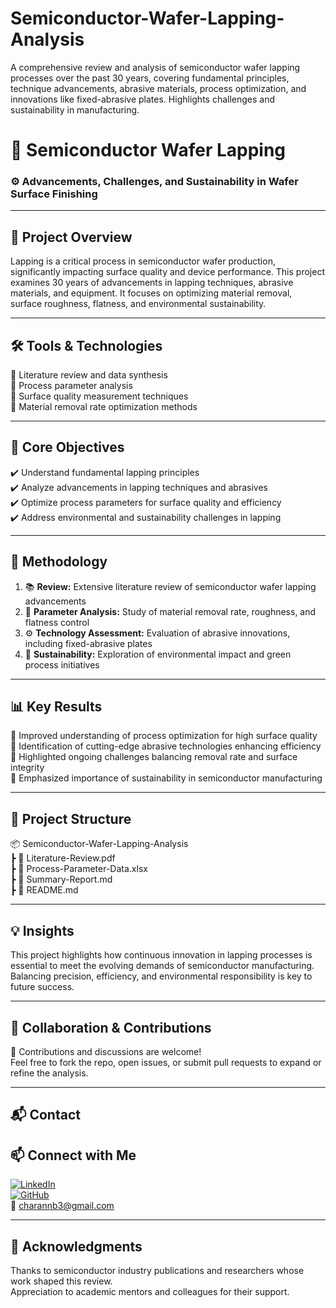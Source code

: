 # Semiconductor-Wafer-Lapping-Analysis  
A comprehensive review and analysis of semiconductor wafer lapping processes over the past 30 years, covering fundamental principles, technique advancements, abrasive materials, process optimization, and innovations like fixed-abrasive plates. Highlights challenges and sustainability in manufacturing.

# 🧪 Semiconductor Wafer Lapping  
### ⚙️ Advancements, Challenges, and Sustainability in Wafer Surface Finishing

---

## 🚀 Project Overview

Lapping is a critical process in semiconductor wafer production, significantly impacting surface quality and device performance. This project examines 30 years of advancements in lapping techniques, abrasive materials, and equipment. It focuses on optimizing material removal, surface roughness, flatness, and environmental sustainability.

---

## 🛠️ Tools & Technologies

🔹 Literature review and data synthesis  
🔹 Process parameter analysis  
🔹 Surface quality measurement techniques  
🔹 Material removal rate optimization methods

---

## 🎯 Core Objectives

✔️ Understand fundamental lapping principles  
✔️ Analyze advancements in lapping techniques and abrasives  
✔️ Optimize process parameters for surface quality and efficiency  
✔️ Address environmental and sustainability challenges in lapping

---

## 🔄 Methodology

1. 📚 **Review:** Extensive literature review of semiconductor wafer lapping advancements  
2. 🧪 **Parameter Analysis:** Study of material removal rate, roughness, and flatness control  
3. ⚙️ **Technology Assessment:** Evaluation of abrasive innovations, including fixed-abrasive plates  
4. 🌱 **Sustainability:** Exploration of environmental impact and green process initiatives

---

## 📊 Key Results

📌 Improved understanding of process optimization for high surface quality  
📌 Identification of cutting-edge abrasive technologies enhancing efficiency  
📌 Highlighted ongoing challenges balancing removal rate and surface integrity  
📌 Emphasized importance of sustainability in semiconductor manufacturing

---

## 📁 Project Structure

📦 Semiconductor-Wafer-Lapping-Analysis  
┣ 📄 Literature-Review.pdf  
┣ 📄 Process-Parameter-Data.xlsx  
┣ 📄 Summary-Report.md  
┣ 📄 README.md  

---

## 💡 Insights

This project highlights how continuous innovation in lapping processes is essential to meet the evolving demands of semiconductor manufacturing. Balancing precision, efficiency, and environmental responsibility is key to future success.

---

## 🤝 Collaboration & Contributions

🌟 Contributions and discussions are welcome!  
Feel free to fork the repo, open issues, or submit pull requests to expand or refine the analysis.

---

## 📬 Contact

## 📫 Connect with Me  
[![LinkedIn](https://img.shields.io/badge/LinkedIn-0A66C2?style=flat&logo=linkedin&logoColor=white)](https://linkedin.com/in/charan28)  
[![GitHub](https://img.shields.io/badge/GitHub-181717?style=flat&logo=github&logoColor=white)](https://github.com/Charanb03)  
📧 charannb3@gmail.com  

---

## 🙏 Acknowledgments

Thanks to semiconductor industry publications and researchers whose work shaped this review.  
Appreciation to academic mentors and colleagues for their support.
